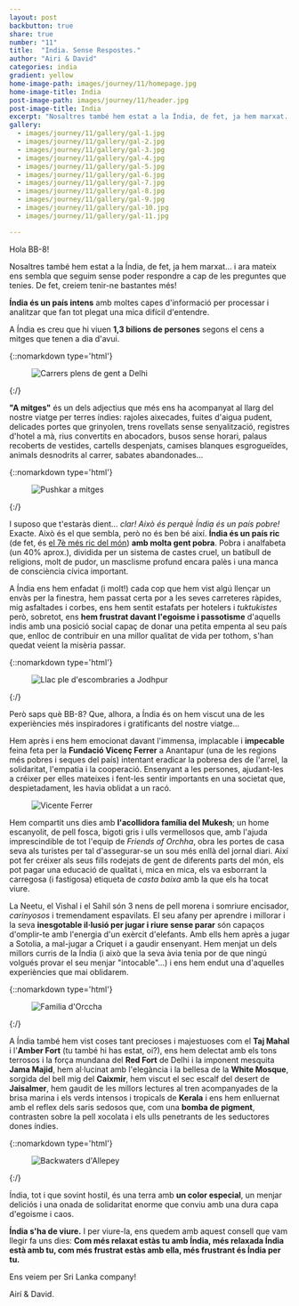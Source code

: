 ```yaml
---
layout: post
backbutton: true
share: true
number: "11"
title:  "India. Sense Respostes."
author: "Airi & David"
categories: india
gradient: yellow
home-image-path: images/journey/11/homepage.jpg
home-image-title: India
post-image-path: images/journey/11/header.jpg
post-image-title: India
excerpt: "Nosaltres també hem estat a la Índia, de fet, ja hem marxat... i ara mateix ens sembla que seguim sense poder respondre a cap de les preguntes que tenies. De fet, creiem tenir-ne bastantes més!..."
gallery: 
  - images/journey/11/gallery/gal-1.jpg
  - images/journey/11/gallery/gal-2.jpg
  - images/journey/11/gallery/gal-3.jpg
  - images/journey/11/gallery/gal-4.jpg
  - images/journey/11/gallery/gal-5.jpg
  - images/journey/11/gallery/gal-6.jpg
  - images/journey/11/gallery/gal-7.jpg
  - images/journey/11/gallery/gal-8.jpg
  - images/journey/11/gallery/gal-9.jpg
  - images/journey/11/gallery/gal-10.jpg
  - images/journey/11/gallery/gal-11.jpg

---
```



Hola BB-8!

Nosaltres també hem estat a la Índia, de fet, ja hem marxat... i ara mateix ens sembla que seguim sense poder respondre a cap de les preguntes que tenies. De fet, creiem tenir-ne bastantes més!

**Índia és un país intens** amb moltes capes d'informació per processar i analitzar que fan tot plegat una mica difícil d'entendre. 

A Índia es creu que hi viuen **1,3 bilions de persones** segons el cens a mitges que tenen a dia d'avui. 

{::nomarkdown type='html'}
<figure>
  <img  class="lazy" src='/{{ "images/journey/11/post-1.jpg" | prepend:site.baseurl }}' alt="Carrers plens de gent a Delhi">
</figure>
{:/}

**"A mitges"** és un dels adjectius que més ens ha acompanyat al llarg del nostre viatge per terres índies: rajoles aixecades, fuites d'aigua pudent, delicades portes que grinyolen, trens rovellats sense senyalització, registres d'hotel a mà, rius convertits en abocadors, busos sense horari, palaus recoberts de vestides, cartells despenjats, camises blanques esgrogueïdes, animals desnodrits al carrer, sabates abandonades...

{::nomarkdown type='html'}
<figure>
  <img  class="lazy" src='/{{ "images/journey/11/post-2.jpg" | prepend:site.baseurl }}' alt="Pushkar a mitges">
</figure>
{:/}

I suposo que t'estaràs dient... *clar! Això és perquè Índia és un país pobre!* Exacte. Això és el que sembla, però no és ben bé així. **Índia és un país ric** (de fet, és [el 7è més ric del món][ref1]) **amb molta gent pobra**. Pobra i analfabeta (un 40% aprox.), dividida per un sistema de castes cruel, un batibull de religions, molt de pudor, un masclisme profund encara palès i una manca de consciència cívica important. 

A Índia ens hem enfadat (i molt!) cada cop que hem vist algú llençar un envàs per la finestra, hem passat certa por a les seves carreteres ràpides, mig asfaltades i corbes, ens hem sentit estafats per hotelers i *tuktukistes* però, sobretot, ens **hem frustrat davant l'egoisme i passotisme** d'aquells indis amb una posició social capaç de donar una petita empenta al seu país que, enlloc de contribuir en una millor qualitat de vida per tothom, s'han quedat veient la misèria passar. 

{::nomarkdown type='html'}
  <figure><img  class="lazy" src='/{{ "images/journey/11/post-3.jpg" | prepend:site.baseurl }}' alt="Llac ple d'escombraries a Jodhpur"></figure>
{:/} 

Però saps què BB-8? Que, alhora, a Índia és on hem viscut una de les experiències més inspiradores i gratificants del nostre viatge...

Hem après i ens hem emocionat davant l'immensa, implacable i **impecable** feina feta per la **Fundació Vicenç Ferrer** a Anantapur (una de les regions més pobres i seques del país) intentant eradicar la pobresa des de l'arrel, la solidaritat, l'empatia i la cooperació. Ensenyant a les persones, ajudant-les a créixer per elles mateixes i fent-les sentir importants en una societat que, despietadament, les havia oblidat a un racó.   
<!-- {::nomarkdown type='html'} -->
  <figure><img  class="lazy" src='/{{ "images/journey/11/post-4.jpg" | prepend:site.baseurl }}' alt="Vicente Ferrer"></figure>
<!-- {:/} -->

Hem compartit uns dies amb **l'acollidora família del Mukesh**; un home escanyolit, de pell fosca, bigoti gris i ulls vermellosos que, amb l'ajuda imprescindible de tot l'equip de *Friends of Orchha*, obra les portes de casa seva als turistes per tal d'assegurar-se un sou més enllà del jornal diari. Així pot fer créixer als seus fills rodejats de gent de diferents parts del món, els pot pagar una educació de qualitat i, mica en mica, els va esborrant la carregosa (i fastigosa) etiqueta de *casta baixa* amb la que els ha tocat viure.  

La Neetu, el Vishal i el Sahil són 3 nens de pell morena i somriure encisador, *carinyosos* i tremendament espavilats. El seu afany per aprendre i millorar i la seva **inesgotable il·lusió per jugar i riure sense parar** són capaços d'omplir-te amb l'energia d'un exèrcit d'elefants. Amb ells hem après a jugar a Sotolia, a mal-jugar a Criquet i a gaudir ensenyant. Hem menjat un dels millors curris de la Índia (i això que la seva àvia tenia por de que ningú volgués provar el seu menjar "intocable"...) i ens hem endut una d'aquelles experiències que mai oblidarem.

{::nomarkdown type='html'}
<figure>
  <img  class="lazy" src='/{{ "images/journey/11/post-5.jpg" | prepend:site.baseurl }}' alt="Familia d'Orccha">
</figure>
{:/}

A Índia també hem vist coses tant precioses i majestuoses com el **Taj Mahal** i l'**Amber Fort** (tu també hi has estat, oi?), ens hem delectat amb els tons terrosos i la força mundana del **Red Fort** de Delhi i la imponent mesquita **Jama Majid**, hem al·lucinat amb l'elegància i la bellesa de la **White Mosque**, sorgida del bell mig del **Caixmir**, hem viscut el sec escalf del desert de **Jaisalmer**, hem gaudit de les millors lectures al tren acompanyades de la brisa marina i els verds intensos i tropicals de **Kerala** i ens hem enlluernat amb el reflex dels saris sedosos que, com una **bomba de pigment**, contrasten sobre la pell xocolata i els ulls penetrants de les seductores dones índies.

{::nomarkdown type='html'}
<figure>
  <img  class="lazy" src='/{{ "images/journey/11/post-6.jpg" | prepend:site.baseurl }}' alt="Backwaters d'Allepey">
</figure>
{:/}

Índia, tot i que sovint hostil, és una terra amb **un color especial**, un menjar deliciós i una onada de solidaritat enorme que conviu amb una dura capa d'egoisme i caos. 

**Índia s'ha de viure.** I per viure-la, ens quedem amb aquest consell que vam llegir fa uns dies: **Com més relaxat estàs tu amb Índia, més relaxada Índia està amb tu, com més frustrat estàs amb ella, més frustrant és Índia per tu.**


Ens veiem per Sri Lanka company!

Airí & David.

[ref1]: https://www.weforum.org/agenda/2017/03/worlds-biggest-economies-in-2017/ 
